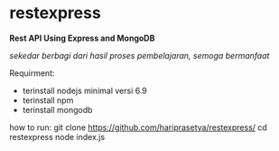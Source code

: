# restexpress
<strong>Rest API Using Express and MongoDB</strong>

<i>sekedar berbagi dari hasil proses pembelajaran, semoga bermanfaat</i>

Requirment:
* terinstall nodejs minimal versi 6.9
* terinstall npm
* terinstall mongodb

how to run:
git clone https://github.com/hariprasetya/restexpress/
cd restexpress
node index.js

